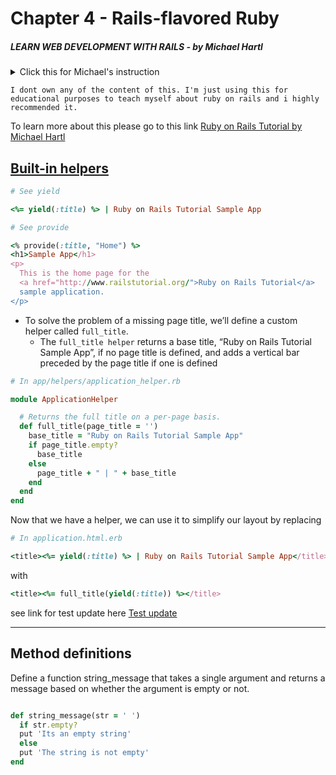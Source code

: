 # Chapter 4 - Rails-flavored Ruby

##### LEARN WEB DEVELOPMENT WITH RAILS - *by Michael Hartl*

<details>
<summary>Click this for Michael's instruction</summary>

# Ruby on Rails Tutorial sample application

This is the sample application for
[*Ruby on Rails Tutorial:
Learn Web Development with Rails*](http://www.railstutorial.org/)
by [Michael Hartl](http://www.michaelhartl.com/).

## License

All source code in the [Ruby on Rails Tutorial](http://railstutorial.org/)
is available jointly under the MIT License and the Beerware License. See
[LICENSE.md](LICENSE.md) for details.

## Getting started

To get started with the app, clone the repo and then install the needed gems:

```
$ bundle install --without production
```

Next, migrate the database:

```
$ rails db:migrate
```

Finally, run the test suite to verify that everything is working correctly:

```
$ rails test
```

If the test suite passes, you'll be ready to run the app in a local server:

```
$ rails server
```

For more information, see the
[*Ruby on Rails Tutorial* book](http://www.railstutorial.org/book).

</details>

`I dont own any of the content of this. I'm just using this for educational purposes to teach myself about ruby on rails and i highly recommended it.`

To learn more about this please go to this link [Ruby on Rails Tutorial by Michael Hartl](https://www.railstutorial.org/book)

## <u>Built-in helpers</u>

```rb
# See yield

<%= yield(:title) %> | Ruby on Rails Tutorial Sample App
```
```rb
# See provide

<% provide(:title, "Home") %>
<h1>Sample App</h1>
<p>
  This is the home page for the
  <a href="http://www.railstutorial.org/">Ruby on Rails Tutorial</a>
  sample application.
</p>
```
- To solve the problem of a missing page title, we’ll define a custom helper called `full_title`.
    - The `full_title helper` returns a base title, “Ruby on Rails Tutorial Sample App”, if no page title is defined, and adds a vertical bar preceded by the page title if one is defined
```rb
# In app/helpers/application_helper.rb

module ApplicationHelper

  # Returns the full title on a per-page basis.
  def full_title(page_title = '')
    base_title = "Ruby on Rails Tutorial Sample App"
    if page_title.empty?
      base_title
    else
      page_title + " | " + base_title
    end
  end
end
```
Now that we have a helper, we can use it to simplify our layout by replacing
```rb
# In application.html.erb

<title><%= yield(:title) %> | Ruby on Rails Tutorial Sample App</title>
```

with

```rb
<title><%= full_title(yield(:title)) %></title>
```

see link for test update here [Test update](https://www.railstutorial.org/book/rails_flavored_ruby)

---

## Method definitions
Define a function string_message that takes a single argument and returns a message based on whether the argument is empty or not.

```rb

def string_message(str = ' ')
  if str.empty?
  put 'Its an empty string'
  else 
  put 'The string is not empty'
end

```


